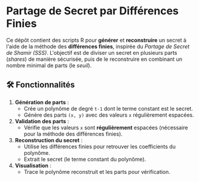 # Partage de Secret par Différences Finies

Ce dépôt contient des scripts R pour **générer** et **reconstruire** un secret à l'aide de la méthode des **différences finies**, inspirée du _Partage de Secret de Shamir (SSS)_. L'objectif est de diviser un secret en plusieurs parts (_shares_) de manière sécurisée, puis de le reconstruire en combinant un nombre minimal de parts (le _seuil_).

## 🛠️ Fonctionnalités

1. **Génération de parts** :
   - Crée un polynôme de degré `t-1` dont le terme constant est le secret.
   - Génère des parts `(x, y)` avec des valeurs `x` régulièrement espacées.
2. **Validation des parts** :
   - Vérifie que les valeurs `x` sont **régulièrement** espacées (nécessaire pour la méthode des différences finies).
3. **Reconstruction du secret** :
   - Utilise les différences finies pour retrouver les coefficients du polynôme.
   - Extrait le secret (le terme constant du polynôme).
4. **Visualisation** :
   - Trace le polynôme reconstruit et les parts pour vérification.
